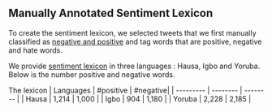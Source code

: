 ## Manually Annotated Sentiment Lexicon


To create the sentiment lexicon, we selected tweets that we first manually classified as [negative and positive](https://github.com/hausanlp/NaijaSenti/blob/main/sections/annotated_twitter_corpus.md) and tag words that are positive, negative and hate words.  

We provide [sentiment lexicon](https://github.com/hausanlp/NaijaSenti/tree/main/data/annotated_sentiment_lexicon) in three languages : Hausa, Igbo and Yoruba. Below is the number positive and negative words.



The lexicon 
| Languages | #positive | #negative| 
| --------- | -------- |  -------- | 
| Hausa  | 1,214  |   1,000	  | 
| Igbo  |  904 |  1,180 | 
| Yoruba  | 2,228  |  2,185  | 
